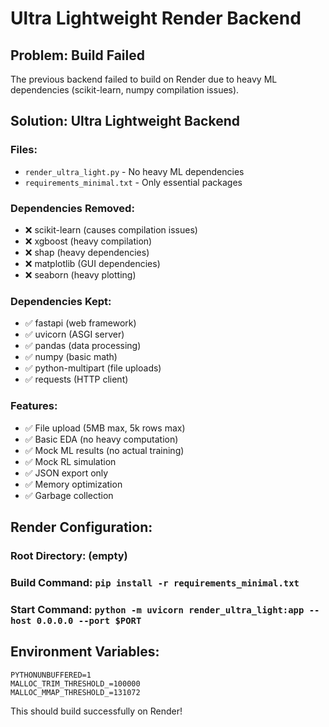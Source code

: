 # Ultra Lightweight Render Backend

## Problem: Build Failed
The previous backend failed to build on Render due to heavy ML dependencies (scikit-learn, numpy compilation issues).

## Solution: Ultra Lightweight Backend

### Files:
- `render_ultra_light.py` - No heavy ML dependencies
- `requirements_minimal.txt` - Only essential packages

### Dependencies Removed:
- ❌ scikit-learn (causes compilation issues)
- ❌ xgboost (heavy compilation)
- ❌ shap (heavy dependencies)
- ❌ matplotlib (GUI dependencies)
- ❌ seaborn (heavy plotting)

### Dependencies Kept:
- ✅ fastapi (web framework)
- ✅ uvicorn (ASGI server)
- ✅ pandas (data processing)
- ✅ numpy (basic math)
- ✅ python-multipart (file uploads)
- ✅ requests (HTTP client)

### Features:
- ✅ File upload (5MB max, 5k rows max)
- ✅ Basic EDA (no heavy computation)
- ✅ Mock ML results (no actual training)
- ✅ Mock RL simulation
- ✅ JSON export only
- ✅ Memory optimization
- ✅ Garbage collection

## Render Configuration:

### Root Directory: (empty)
### Build Command: `pip install -r requirements_minimal.txt`
### Start Command: `python -m uvicorn render_ultra_light:app --host 0.0.0.0 --port $PORT`

## Environment Variables:
```
PYTHONUNBUFFERED=1
MALLOC_TRIM_THRESHOLD_=100000
MALLOC_MMAP_THRESHOLD_=131072
```

This should build successfully on Render!
